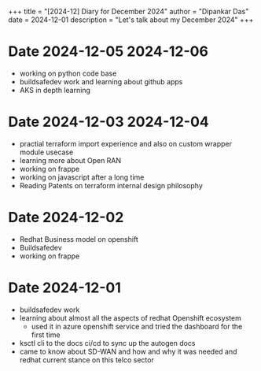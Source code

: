 +++
title = "[2024-12] Diary for December 2024"
author = "Dipankar Das"
date = 2024-12-01
description = "Let's talk about my December 2024"
+++

# Date 2024-12-05 2024-12-06
* working on python code base
* buildsafedev work and learning about github apps
* AKS in depth learning

# Date 2024-12-03 2024-12-04
* practial terraform import experience and also on custom wrapper module usecase
* learning more about Open RAN
* working on frappe
* working on javascript after a long time
* Reading Patents on terraform internal design philosophy

# Date 2024-12-02
* Redhat Business model on openshift
* Buildsafedev
* working on frappe

# Date 2024-12-01
* buildsafedev work
* learning about almost all the aspects of redhat Openshift ecosystem
  * used it in azure openshift service and tried the dashboard for the first time
* ksctl cli to the docs ci/cd to sync up the autogen docs
* came to know about SD-WAN and how and why it was needed and redhat current stance on this telco sector
